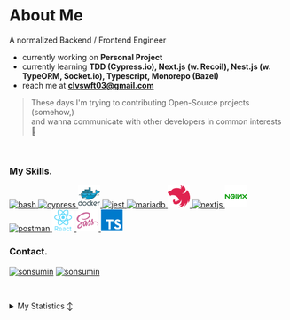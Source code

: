 # About Me

A normalized Backend / Frontend Engineer

- currently working on **Personal Project**
- currently learning **TDD (Cypress.io), Next.js (w. Recoil), Nest.js (w. TypeORM, Socket.io), Typescript, Monorepo (Bazel)**
- reach me at **clvswft03@gmail.com**

> These days I'm trying to contributing Open-Source projects (somehow,)\
> and wanna communicate with other developers in common interests 💬

&nbsp;

<h3 align="left">My Skills.</h3>
<p align="left"> <a href="https://www.gnu.org/software/bash/" target="_blank" rel="noreferrer"> <img src="https://www.vectorlogo.zone/logos/gnu_bash/gnu_bash-icon.svg" alt="bash" width="40" height="40"/> </a> <a href="https://www.cypress.io" target="_blank" rel="noreferrer"> <img src="https://raw.githubusercontent.com/simple-icons/simple-icons/6e46ec1fc23b60c8fd0d2f2ff46db82e16dbd75f/icons/cypress.svg" alt="cypress" width="40" height="40"/> </a> <a href="https://www.docker.com/" target="_blank" rel="noreferrer"> <img src="https://raw.githubusercontent.com/devicons/devicon/master/icons/docker/docker-original-wordmark.svg" alt="docker" width="40" height="40"/> </a> <a href="https://jestjs.io" target="_blank" rel="noreferrer"> <img src="https://www.vectorlogo.zone/logos/jestjsio/jestjsio-icon.svg" alt="jest" width="40" height="40"/> </a> <a href="https://mariadb.org/" target="_blank" rel="noreferrer"> <img src="https://www.vectorlogo.zone/logos/mariadb/mariadb-icon.svg" alt="mariadb" width="40" height="40"/> </a> <a href="https://nestjs.com/" target="_blank" rel="noreferrer"> <img src="https://raw.githubusercontent.com/devicons/devicon/master/icons/nestjs/nestjs-plain.svg" alt="nestjs" width="40" height="40"/> </a> <a href="https://nextjs.org/" target="_blank" rel="noreferrer"> <img src="https://cdn.worldvectorlogo.com/logos/nextjs-2.svg" alt="nextjs" width="40" height="40"/> </a> <a href="https://www.nginx.com" target="_blank" rel="noreferrer"> <img src="https://raw.githubusercontent.com/devicons/devicon/master/icons/nginx/nginx-original.svg" alt="nginx" width="40" height="40"/> </a> <a href="https://postman.com" target="_blank" rel="noreferrer"> <img src="https://www.vectorlogo.zone/logos/getpostman/getpostman-icon.svg" alt="postman" width="40" height="40"/> </a> <a href="https://reactjs.org/" target="_blank" rel="noreferrer"> <img src="https://raw.githubusercontent.com/devicons/devicon/master/icons/react/react-original-wordmark.svg" alt="react" width="40" height="40"/> </a> <a href="https://sass-lang.com" target="_blank" rel="noreferrer"> <img src="https://raw.githubusercontent.com/devicons/devicon/master/icons/sass/sass-original.svg" alt="sass" width="40" height="40"/> </a> <a href="https://www.typescriptlang.org/" target="_blank" rel="noreferrer"> <img src="https://raw.githubusercontent.com/devicons/devicon/master/icons/typescript/typescript-original.svg" alt="typescript" width="40" height="40"/> </a> </p>

<h3 align="left">Contact.</h3>
<p align="left"> <a href="https://linkedin.com/in/sonsumin" target="blank"><img align="center" src="https://raw.githubusercontent.com/rahuldkjain/github-profile-readme-generator/master/src/images/icons/Social/github.svg" alt="sonsumin" height="30" width="40" /></a> <a href="https://linkedin.com/in/sonsumin" target="blank"><img align="center" src="https://raw.githubusercontent.com/rahuldkjain/github-profile-readme-generator/master/src/images/icons/Social/linked-in-alt.svg" alt="sonsumin" height="30" width="40" /></a>
</p>

&nbsp;

<details>
 <summary>My Statistics ↕️</summary>

<!--START_SECTION:waka-->
![Code Time](http://img.shields.io/badge/Code%20Time-1%2C825%20hrs%208%20mins-blue)

![Profile Views](http://img.shields.io/badge/Profile%20Views-0-blue)

**🐱 My GitHub Data** 

> 📦 12.9 MB Used in GitHub's Storage 
 > 
> 🏆 257 Contributions in the Year 2024
 > 
> 💼 Opted to Hire
 > 
> 📜 529 Public Repositories 
 > 
> 🔑 151 Private Repositories 
 > 
**I'm a Night 🦉** 

```text
🌞 Morning                3392 commits        ██░░░░░░░░░░░░░░░░░░░░░░░   07.42 % 
🌆 Daytime                16234 commits       █████████░░░░░░░░░░░░░░░░   35.51 % 
🌃 Evening                16936 commits       █████████░░░░░░░░░░░░░░░░   37.05 % 
🌙 Night                  9149 commits        █████░░░░░░░░░░░░░░░░░░░░   20.01 % 
```
📅 **I'm Most Productive on Monday** 

```text
Monday                   8415 commits        █████░░░░░░░░░░░░░░░░░░░░   18.41 % 
Tuesday                  7848 commits        ████░░░░░░░░░░░░░░░░░░░░░   17.17 % 
Wednesday                6826 commits        ████░░░░░░░░░░░░░░░░░░░░░   14.93 % 
Thursday                 6883 commits        ████░░░░░░░░░░░░░░░░░░░░░   15.06 % 
Friday                   6966 commits        ████░░░░░░░░░░░░░░░░░░░░░   15.24 % 
Saturday                 4074 commits        ██░░░░░░░░░░░░░░░░░░░░░░░   08.91 % 
Sunday                   4699 commits        ███░░░░░░░░░░░░░░░░░░░░░░   10.28 % 
```


📊 **This Week I Spent My Time On** 

```text
🕑︎ Time Zone: Asia/Seoul

💬 Programming Languages: 
TOML                     24 mins             ███████░░░░░░░░░░░░░░░░░░   28.46 % 
conf                     19 mins             ██████░░░░░░░░░░░░░░░░░░░   22.20 % 
Other                    15 mins             ████░░░░░░░░░░░░░░░░░░░░░   17.79 % 
Bash                     12 mins             ████░░░░░░░░░░░░░░░░░░░░░   14.36 % 
YAML                     7 mins              ██░░░░░░░░░░░░░░░░░░░░░░░   08.45 % 

🔥 Editors: 
Neovim                   1 hr 14 mins        ██████████████████████░░░   87.00 % 
Chrome                   6 mins              ██░░░░░░░░░░░░░░░░░░░░░░░   07.00 % 
VS Code                  5 mins              ██░░░░░░░░░░░░░░░░░░░░░░░   06.00 % 

💻 Operating System: 
Mac                      1 hr 25 mins        █████████████████████████   98.91 % 
Linux                    0 secs              ░░░░░░░░░░░░░░░░░░░░░░░░░   01.09 % 
```

**I Mostly Code in TypeScript** 

```text
TypeScript               28 repos            █████░░░░░░░░░░░░░░░░░░░░   20.74 % 
Python                   27 repos            █████░░░░░░░░░░░░░░░░░░░░   20.00 % 
Shell                    13 repos            ██░░░░░░░░░░░░░░░░░░░░░░░   09.63 % 
Lua                      2 repos             ░░░░░░░░░░░░░░░░░░░░░░░░░   01.48 % 
Nix                      1 repo              ░░░░░░░░░░░░░░░░░░░░░░░░░   00.74 % 
```



**Timeline**

![Lines of Code chart](https://raw.githubusercontent.com/testfailed/testfailed/main/assets/bar_graph.png)


 Last Updated on 16/05/2024 08:15:27 UTC
<!--END_SECTION:waka-->
</details>
